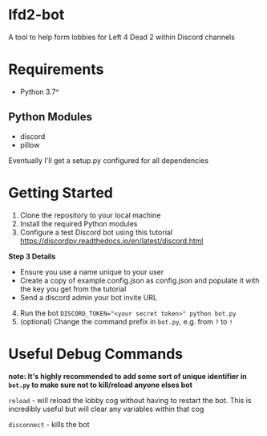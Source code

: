 # lfd2-bot
A tool to help form lobbies for Left 4 Dead 2 within Discord channels

# Requirements

- Python 3.7^

## Python Modules
- discord
- pillow

Eventually I'll get a setup.py configured for all dependencies

# Getting Started
1. Clone the repository to your local machine
2. Install the required Python modules
3. Configure a test Discord bot using this tutorial https://discordpy.readthedocs.io/en/latest/discord.html

**Step 3 Details**
- Ensure you use a name unique to your user
- Create a copy of example.config.json as config.json and populate it with the key you get from the tutorial
- Send a discord admin your bot invite URL

4. Run the bot `DISCORD_TOKEN="<your secret token>" python bot.py `
5. (optional) Change the command prefix in `bot.py`, e.g. from `?` to `!` 

# Useful Debug Commands

**note: It's highly recommended to add some sort of unique identifier in `bot.py` to make sure not to kill/reload anyone elses bot**

`reload` - will reload the lobby cog without having to restart the bot. This is incredibly useful but will clear any variables within that cog

`disconnect` - kills the bot 



